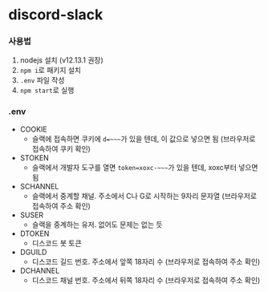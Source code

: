 # discord-slack

### 사용법

1. nodejs 설치 (v12.13.1 권장)
1. `npm i`로 패키지 설치
1. `.env` 파일 작성
1. `npm start`로 실행

### .env

* COOKIE
  - 슬랙에 접속하면 쿠키에 `d=~~~`가 있을 텐데, 이 값으로 넣으면 됨 (브라우저로 접속하여 쿠키 확인)
* STOKEN
  - 슬랙에서 개발자 도구를 열면 `token=xoxc-~~~`가 있을 텐데, xoxc부터 넣으면 됨
* SCHANNEL
  - 슬랙에서 중계할 채널. 주소에서 C나 G로 시작하는 9자리 문자열 (브라우저로 접속하여 주소 확인)
* SUSER
  - 슬랙을 중계하는 유저. 없어도 문제는 없는 듯
* DTOKEN
  - 디스코드 봇 토큰
* DGUILD
  - 디스코드 길드 번호. 주소에서 앞쪽 18자리 수 (브라우저로 접속하여 주소 확인)
* DCHANNEL
  - 디스코드 채널 번호. 주소에서 뒤쪽 18자리 수 (브라우저로 접속하여 주소 확인)
